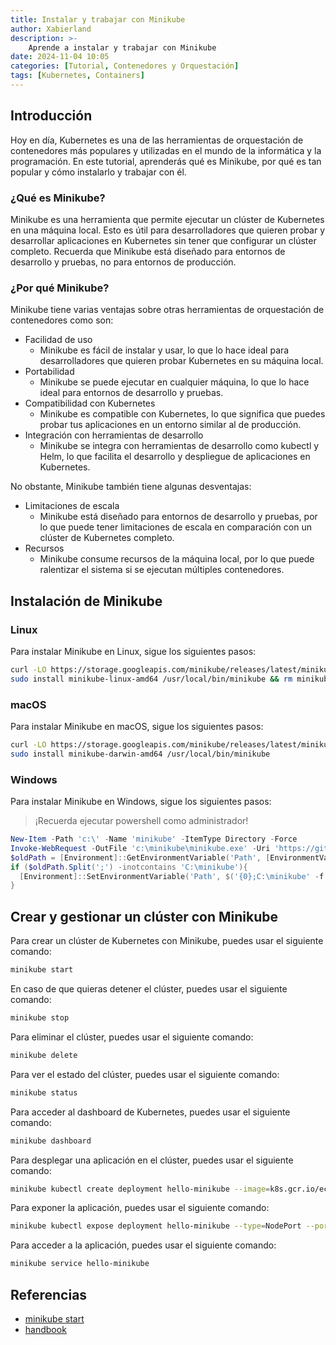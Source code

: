 ```yaml
---
title: Instalar y trabajar con Minikube
author: Xabierland
description: >-
    Aprende a instalar y trabajar con Minikube
date: 2024-11-04 10:05
categories: [Tutorial, Contenedores y Orquestación]
tags: [Kubernetes, Containers]
---
```


## Introducción

Hoy en día, Kubernetes es una de las herramientas de orquestación de contenedores más populares y utilizadas en el mundo de la informática y la programación. En este tutorial, aprenderás qué es Minikube, por qué es tan popular y cómo instalarlo y trabajar con él.

### ¿Qué es Minikube?

Minikube es una herramienta que permite ejecutar un clúster de Kubernetes en una máquina local. Esto es útil para desarrolladores que quieren probar y desarrollar aplicaciones en Kubernetes sin tener que configurar un clúster completo. Recuerda que Minikube está diseñado para entornos de desarrollo y pruebas, no para entornos de producción.

### ¿Por qué Minikube?

Minikube tiene varias ventajas sobre otras herramientas de orquestación de contenedores como son:

- Facilidad de uso
  - Minikube es fácil de instalar y usar, lo que lo hace ideal para desarrolladores que quieren probar Kubernetes en su máquina local.
- Portabilidad
  - Minikube se puede ejecutar en cualquier máquina, lo que lo hace ideal para entornos de desarrollo y pruebas.
- Compatibilidad con Kubernetes
  - Minikube es compatible con Kubernetes, lo que significa que puedes probar tus aplicaciones en un entorno similar al de producción.
- Integración con herramientas de desarrollo
  - Minikube se integra con herramientas de desarrollo como kubectl y Helm, lo que facilita el desarrollo y despliegue de aplicaciones en Kubernetes.

No obstante, Minikube también tiene algunas desventajas:

- Limitaciones de escala
  - Minikube está diseñado para entornos de desarrollo y pruebas, por lo que puede tener limitaciones de escala en comparación con un clúster de Kubernetes completo.
- Recursos
  - Minikube consume recursos de la máquina local, por lo que puede ralentizar el sistema si se ejecutan múltiples contenedores.

## Instalación de Minikube

### Linux

Para instalar Minikube en Linux, sigue los siguientes pasos:

```bash
curl -LO https://storage.googleapis.com/minikube/releases/latest/minikube-linux-amd64
sudo install minikube-linux-amd64 /usr/local/bin/minikube && rm minikube-linux-amd64
```

### macOS

Para instalar Minikube en macOS, sigue los siguientes pasos:

```zsh
curl -LO https://storage.googleapis.com/minikube/releases/latest/minikube-darwin-amd64
sudo install minikube-darwin-amd64 /usr/local/bin/minikube
```

### Windows

Para instalar Minikube en Windows, sigue los siguientes pasos:

> ¡Recuerda ejecutar powershell como administrador!

```powershell
New-Item -Path 'c:\' -Name 'minikube' -ItemType Directory -Force
Invoke-WebRequest -OutFile 'c:\minikube\minikube.exe' -Uri 'https://github.com/kubernetes/minikube/releases/latest/download/minikube-windows-amd64.exe' -UseBasicParsing
$oldPath = [Environment]::GetEnvironmentVariable('Path', [EnvironmentVariableTarget]::Machine)
if ($oldPath.Split(';') -inotcontains 'C:\minikube'){
  [Environment]::SetEnvironmentVariable('Path', $('{0};C:\minikube' -f $oldPath), [EnvironmentVariableTarget]::Machine)
}
```

## Crear y gestionar un clúster con Minikube

Para crear un clúster de Kubernetes con Minikube, puedes usar el siguiente comando:

```bash
minikube start
```

En caso de que quieras detener el clúster, puedes usar el siguiente comando:

```bash
minikube stop
```

Para eliminar el clúster, puedes usar el siguiente comando:

```bash
minikube delete
```

Para ver el estado del clúster, puedes usar el siguiente comando:

```bash
minikube status
```

Para acceder al dashboard de Kubernetes, puedes usar el siguiente comando:

```bash
minikube dashboard
```

Para desplegar una aplicación en el clúster, puedes usar el siguiente comando:

```bash
minikube kubectl create deployment hello-minikube --image=k8s.gcr.io/echoserver:1.4
```

Para exponer la aplicación, puedes usar el siguiente comando:

```bash
minikube kubectl expose deployment hello-minikube --type=NodePort --port=8080
```

Para acceder a la aplicación, puedes usar el siguiente comando:

```bash
minikube service hello-minikube
```

## Referencias

- [minikube start](https://minikube.sigs.k8s.io/docs/start/?arch=%2Flinux%2Fx86-64%2Fstable%2Fbinary+download)
- [handbook](https://minikube.sigs.k8s.io/docs/handbook/)
